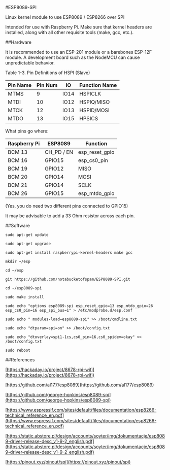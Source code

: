 #ESP8089-SPI

Linux kernel module to use ESP8089 / ESP8266 over SPI

Intended for use with Raspberry Pi. Make sure that kernel headers are installed,
along with all other requisite tools (make, gcc, etc.).

##Hardware

It is recommended to use an ESP-201 module or a barebones ESP-12F module. A 
development board such as the NodeMCU can cause unpredictable behavior.

Table 1-3. Pin Definitions of HSPI (Slave)

| Pin Name | Pin Num | IO   | Function Name |
| -------- | ------- | ---- | ------------- |
| MTMS     | 9       | IO14 | HSPICLK       |
| MTDI     | 10      | IO12 | HSPIQ/MISO    |
| MTCK     | 12      | IO13 | HSPID/MOSI    |
| MTDO     | 13      | IO15 | HPSICS        |

What pins go where:

| Raspberry Pi | ESP8089     | Function         |
| ------------ | ----------- | ---------------- |
| BCM 13       | CH\_PD / EN | esp\_reset\_gpio |
| BCM 16       | GPIO15      | esp\_cs0\_pin    |
| BCM 19       | GPIO12      | MISO             |
| BCM 20       | GPIO14      | MOSI             |
| BCM 21       | GPIO14      | SCLK             |
| BCM 26       | GPIO15      | esp\_mtdo\_gpio  |

\(Yes, you do need two different pins connected to GPIO15\)

It may be advisable to add a 33 Ohm resistor across each pin.

##Software

`sudo apt-get update`

`sudo apt-get upgrade`

`sudo apt-get install raspberrypi-kernel-headers make gcc`

`mkdir ~/esp`

`cd ~/esp`

`git https://github.com/notabucketofspam/ESP8089-SPI.git`

`cd ~/esp8089-spi`

`sudo make install`

`sudo echo "options esp8089-spi esp_reset_gpio=13 esp_mtdo_gpio=26 esp_cs0_pin=16 esp_spi_bus=1" > /etc/modprobe.d/esp.conf`

`sudo echo " modules-load=esp8089-spi" >> /boot/cmdline.txt`

`sudo echo "dtparam=spi=on" >> /boot/config.txt`

`sudo echo "dtoverlay=spi1-1cs,cs0_pin=16,cs0_spidev=okay" >> /boot/config.txt`

`sudo reboot`

##References

[https://hackaday.io/project/8678-rpi-wifi](https://hackaday.io/project/8678-rpi-wifi)

[https://github.com/al177/esp8089](https://github.com/al177/esp8089)

[https://github.com/george-hopkins/esp8089-spi](https://github.com/george-hopkins/esp8089-spi)

[https://www.espressif.com/sites/default/files/documentation/esp8266-technical_reference_en.pdf](https://www.espressif.com/sites/default/files/documentation/esp8266-technical_reference_en.pdf)

[https://static.abstore.pl/design/accounts/soyter/img/dokumentacje/esp8089-driver-release-desc_v1-9-2_english.pdf](https://static.abstore.pl/design/accounts/soyter/img/dokumentacje/esp8089-driver-release-desc_v1-9-2_english.pdf)

[https://pinout.xyz/pinout/spi](https://pinout.xyz/pinout/spi)

